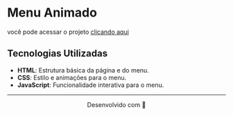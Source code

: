# Menu Animado

você pode acessar o projeto [clicando aqui](https://menu-animado-interface.netlify.app/)

## Tecnologias Utilizadas

- **HTML**: Estrutura básica da página e do menu.
- **CSS**: Estilo e animações para o menu.
- **JavaScript**: Funcionalidade interativa para o menu.
---
<p align="center">
Desenvolvido com 🧡
</p>

